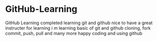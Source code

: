 # GitHub-Learning
GitHub Learning
completed learning git and github
nice to have a great instructer for learning
i m learning basic of git and github cloning, fork commit, push, pull and many more
happy coding and using github
